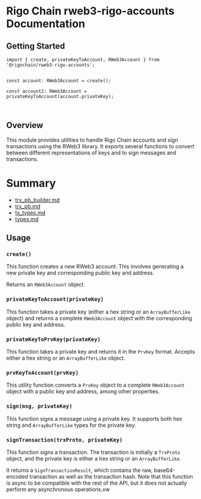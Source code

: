 # Rigo Chain rweb3-rigo-accounts Documentation

## Getting Started
```agsl
import { create, privateKeyToAccount, RWeb3Account } from '@rigochain/rweb3-rigo-accounts';


const account: RWeb3Account = create();

const account2: RWeb3Account = privateKeyToAccount(account.privateKey);



```

## Overview

This module provides utilities to handle Rigo Chain accounts and sign transactions using the RWeb3 library. It exports several functions to convert between different representations of keys and to sign messages and transactions.


# Summary

* [trx_pb_builder.md](./trx_pb_builder.md)
* [trx_pb.md](./trx_pb.md)
* [tx_types.md](./tx_types.md)
* [types.md](./types.md)

## Usage

### `create()`

This function creates a new RWeb3 account. This involves generating a new private key and corresponding public key and address.

Returns an `RWeb3Account` object.

### `privateKeyToAccount(privateKey)`

This function takes a private key (either a hex string or an `ArrayBufferLike` object) and returns a complete `RWeb3Account` object with the corresponding public key and address.

### `privateKeyToPrvKey(privateKey)`

This function takes a private key and returns it in the `PrvKey` format. Accepts either a hex string or an `ArrayBufferLike` object.

### `prvKeyToAccount(prvKey)`

This utility function converts a `PrvKey` object to a complete `RWeb3Account` object with a public key and address, among other properties.

### `sign(msg, privateKey)`

This function signs a message using a private key. It supports both hex string and `ArrayBufferLike` types for the private key.

### `signTransaction(trxProto, privateKey)`

This function signs a transaction. The transaction is initially a `TrxProto` object, and the private key is either a hex string or an `ArrayBufferLike`.

It returns a `SignTransactionResult`, which contains the raw, base64-encoded transaction as well as the transaction hash. Note that this function is async to be compatible with the rest of the API, but it does not actually perform any asynchronous operations.xw